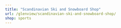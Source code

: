 ```yaml
---
title: "Scandinavian Ski and Snowboard Shop"
url: /glenview/scandinavian-ski-and-snowboard-shop/
shop: sports
---
```


